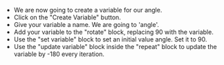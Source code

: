 - We are now going to create a variable for our angle.
- Click on the "Create Variable" button.
- Give your variable a name. We are going to 'angle'.
- Add your variable to the "rotate" block, replacing 90 with the variable.
- Use the "set variable" block to set an initial value angle. Set it to 90.
- Use the "update variable" block inside the "repeat" block to update the variable by -180 every iteration.
